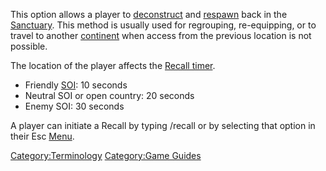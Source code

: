 This option allows a player to [deconstruct](/deconstruct "wikilink") and
[respawn](/respawn "wikilink") back in the
[Sanctuary](/Sanctuary "wikilink"). This method is usually used for
regrouping, re-equipping, or to travel to another
[continent](/continent "wikilink") when access from the previous location
is not possible.

The location of the player affects the [Recall
timer](/Recall_timer "wikilink").

- Friendly [SOI](/SOI "wikilink"): 10 seconds
- Neutral SOI or open country: 20 seconds
- Enemy SOI: 30 seconds

A player can initiate a Recall by typing /recall or by selecting that
option in their Esc [Menu](/Menu "wikilink").

[Category:Terminology](/Category:Terminology "wikilink") [Category:Game
Guides](/Category:Game_Guides "wikilink")
